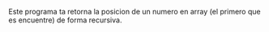 Este programa ta retorna la posicion de un numero en array (el primero que es encuentre) de forma recursiva.
